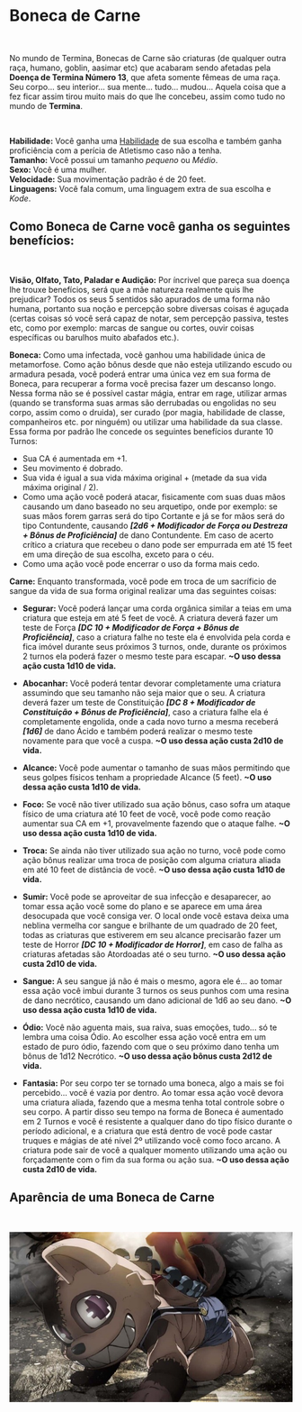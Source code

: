 # Boneca de Carne

<br>

No mundo de Termina, Bonecas de Carne são criaturas (de qualquer outra raça, humano, goblin, aasimar etc) que acabaram sendo afetadas pela **Doença de Termina Número 13**, que afeta somente fêmeas de uma raça. Seu corpo... seu interior... sua mente... tudo... mudou... Aquela coisa que a fez ficar assim tirou muito mais do que lhe concebeu, assim como tudo no mundo de **Termina**.

<br>

**Habilidade:** Você ganha uma [Habilidade](../../../src/pages/players/feats.html) de sua escolha e também ganha proficiência com a perícia de Atletismo caso não a tenha.<br>
**Tamanho:** Você possui um tamanho *pequeno* ou *Médio*. <br>
**Sexo:** Você é uma mulher.<br>
**Velocidade:** Sua movimentação padrão é de 20 feet.<br>
**Linguagens:** Você fala comum, uma linguagem extra de sua escolha e *Kode*. <br>

## Como Boneca de Carne você ganha os seguintes benefícios:

<br>

**Visão, Olfato, Tato, Paladar e Audição:** Por íncrivel que pareça sua doença lhe trouxe benefícios, será que a mãe natureza realmente quis lhe prejudicar? Todos os seus 5 sentidos são apurados de uma forma não humana, portanto sua noção e percepção sobre diversas coisas é aguçada (certas coisas só você será capaz de notar, sem percepção passiva, testes etc, como por exemplo: marcas de sangue ou cortes, ouvir coisas específicas ou barulhos muito abafados etc.). 

**Boneca:** Como uma infectada, você ganhou uma habilidade única de metamorfose. Como ação bônus desde que não esteja utilizando escudo ou armadura pesada, você poderá entrar uma única vez em sua forma de Boneca, para recuperar a forma você precisa fazer um descanso longo. Nessa forma não se é possível castar mágia, entrar em rage, utilizar armas (quando se transforma suas armas são derrubadas ou engolidas no seu corpo, assim como o druida), ser curado (por magia, habilidade de classe, companheiros etc. por ninguém) ou utilizar uma habilidade da sua classe. Essa forma por padrão lhe concede os seguintes benefícios durante 10 Turnos:

* Sua CA é aumentada em +1. <br>
* Seu movimento é dobrado. <br>
* Sua vida é igual a sua vida máxima original + (metade da sua vida máxima original / 2). <br>
* Como uma ação você poderá atacar, fisicamente com suas duas mãos causando um dano baseado no seu arquetipo, onde por exemplo: se suas mãos forem garras será do tipo Cortante e já se for mãos será do tipo Contundente, causando ***[2d6 + Modificador de Força ou Destreza + Bônus de Proficiência]*** de dano Contundente. Em caso de acerto crítico a criatura que recebeu o dano pode ser empurrada em até 15 feet em uma direção de sua escolha, exceto para o céu. <br>
* Como uma ação você pode encerrar o uso da forma mais cedo.<br>

**Carne:** Enquanto transformada, você pode em troca de um sacríficio de sangue da vida de sua forma original realizar uma das seguintes coisas:

* **Segurar:** Você poderá lançar uma corda orgânica similar a teias em uma criatura que esteja em até 5 feet de você. A criatura deverá fazer um teste de Força ***[DC 10 + Modificador de Força + Bônus de Proficiência]***, caso a criatura falhe no teste ela é envolvida pela corda e fica imóvel durante seus próximos 3 turnos, onde, durante os próximos 2 turnos ela poderá fazer o mesmo teste para escapar. **~O uso dessa ação custa 1d10 de vida.**

* **Abocanhar:** Você poderá tentar devorar completamente uma criatura assumindo que seu tamanho não seja maior que o seu. A criatura deverá fazer um teste de Constituição ***[DC 8 + Modificador de Constituição + Bônus de Proficiência]***, caso a criatura falhe ela é completamente engolida, onde a cada novo turno a mesma receberá ***[1d6]*** de dano Ácido e também poderá realizar o mesmo teste novamente para que você a cuspa. **~O uso dessa ação custa 2d10 de vida.**

* **Alcance:** Você pode aumentar o tamanho de suas mãos permitindo que seus golpes físicos tenham a propriedade Alcance (5 feet). **~O uso dessa ação custa 1d10 de vida.**

* **Foco:** Se você não tiver utilizado sua ação bônus, caso sofra um ataque físico de uma criatura até 10 feet de você, você pode como reação aumentar sua CA em +1, provavelmente fazendo que o ataque falhe. **~O uso dessa ação custa 1d10 de vida.**

* **Troca:** Se ainda não tiver utilizado sua ação no turno, você pode como ação bônus realizar uma troca de posição com alguma criatura aliada em até 10 feet de distância de você. **~O uso dessa ação custa 1d10 de vida.**

* **Sumir:** Você pode se aproveitar de sua infecção e desaparecer, ao tomar essa ação você some do plano e se aparece em uma área desocupada que você consiga ver. O local onde você estava deixa uma neblina vermelha cor sangue e brilhante de um quadrado de 20 feet, todas as criaturas que estiverem em seu alcance precisarão fazer um teste de Horror ***[DC 10 + Modificador de Horror]***, em caso de falha as criaturas afetadas são Atordoadas até o seu turno. **~O uso dessa ação custa 2d10 de vida.**

* **Sangue:** A seu sangue já não é mais o mesmo, agora ele é... ao tomar essa ação você imbui durante 3 turnos os seus punhos com uma resina de dano necrótico, causando um dano adicional de 1d6 ao seu dano. **~O uso dessa ação custa 1d10 de vida.**

* **Ódio:** Você não aguenta mais, sua raiva, suas emoções, tudo... só te lembra uma coisa Ódio. Ao escolher essa ação você entra em um estado de puro ódio, fazendo com que o seu próximo dano tenha um bônus de 1d12 Necrótico. **~O uso dessa ação bônus custa 2d12 de vida.**

* **Fantasia:** Por seu corpo ter se tornado uma boneca, algo a mais se foi percebido... você é vazia por dentro. Ao tomar essa ação você devora uma criatura aliada, fazendo que a mesma tenha total controle sobre o seu corpo. A partir disso seu tempo na forma de Boneca é aumentado em 2 Turnos e você é resistente a qualquer dano do tipo físico durante o período adicional, e a criatura que está dentro de você pode castar truques e mágias de até nível 2º utilizando você como foco arcano. A criatura pode sair de você a qualquer momento utilizando uma ação ou forçadamente com o fim da sua forma ou ação sua. **~O uso dessa ação custa 2d10 de vida.**

## Aparência de uma Boneca de Carne

<br>

![alt text](<../../../src/resources/imgs/races/boneca de carne.jpg>)

